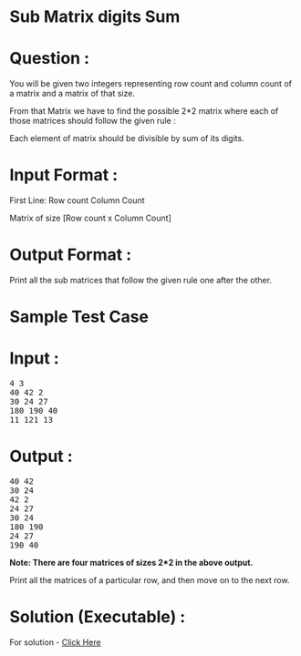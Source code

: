# Sub Matrix digits Sum

# Question :
You will be given two integers representing row count and column count of a matrix and a matrix of that size.

From that Matrix we have to find the possible 2*2 matrix where each of those matrices should follow the given rule :

Each element of matrix should be divisible by sum of its digits.


# Input Format :
First Line: Row count Column Count

Matrix of size [Row count x Column Count]

# Output Format :
Print all the sub matrices that follow the given rule one after the other.

# Sample Test Case

# Input :
<pre>
4 3
40 42 2
30 24 27
180 190 40
11 121 13
</pre>

# Output :
<pre>
40 42
30 24
42 2
24 27
30 24
180 190
24 27
190 40
</pre>

**Note: There are four matrices of sizes 2*2 in the above output.**

Print all the matrices of a particular row, and then move on to the next row.

# Solution (Executable) :
For solution - [Click Here](https://onecompiler.com/python/3wvqmb2x5)
